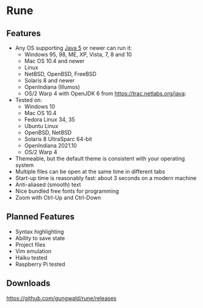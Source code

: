 # Rune

## Features

- Any OS supporting [Java 5](https://en.wikipedia.org/wiki/Java_version_history#J2SE_5.0) or newer can run it:
    - Windows 95, 98, ME, XP, Vista, 7, 8 and 10
    - Mac OS 10.4 and newer
    - Linux
    - NetBSD, OpenBSD, FreeBSD
    - Solaris 8 and newer
    - OpenIndiana (Illumos)
    - OS/2 Warp 4 with OpenJDK 6 from https://trac.netlabs.org/java:
- Tested on:
    - Windows 10
    - Mac OS 10.4
    - Fedora Linux 34, 35
    - Ubuntu Linux
    - OpenBSD, NetBSD
    - Solaris 8 UltraSparc 64-bit
    - OpenIndiana 2021.10
    - OS/2 Warp 4
- Themeable, but the default theme is consistent with your operating system
- Multiple files can be open at the same time in different tabs
- Start-up time is reasonably fast: about 3 seconds on a modern machine
- Anti-aliased (smooth) text
- Nice bundled free fonts for programming
- Zoom with Ctrl-Up and Ctrl-Down

## Planned Features

- Syntax highlighting
- Ability to save state
- Project files
- Vim emulation
- Haiku tested
- Raspberry Pi tested

## Downloads

https://github.com/gungwald/rune/releases

